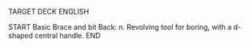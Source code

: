 TARGET DECK
ENGLISH

START
Basic
Brace and bit
Back: n. Revolving tool for boring, with a d-shaped central handle.
END
